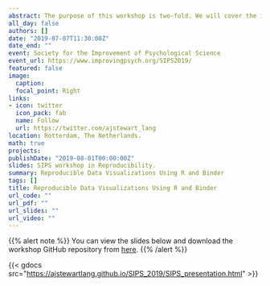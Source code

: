 ```yaml
---
abstract: The purpose of this workshop is two-fold. We will cover the importance of data visualization, give you small group coding challenges to re-create particular types of visualizations in R, and show how to build a reproducible Binder. For research to be fully reproducible, we need to share our data, our code and the computational environment that allows the code to be re-executed. BinderHub allows us to do just this by creating a computational instant from a GitHub repository using R packages and their dependencies associated with a particular time point. Once you have completed the data visualization coding challenges we will show you how to capture your data, code, and computational environment in a Binder.
all_day: false
authors: []
date: "2019-07-07T11:30:00Z"
date_end: ""
event: Society for the Improvement of Psychological Science
event_url: https://www.improvingpsych.org/SIPS2019/
featured: false 
image:  
  caption: 
  focal_point: Right
links:
- icon: twitter
  icon_pack: fab
  name: Follow
  url: https://twitter.com/ajstewart_lang
location: Rotterdam, The Netherlands.
math: true
projects:
publishDate: "2019-08-01T00:00:00Z"
slides: SIPS workshop in Reproducibility.
summary: Reproducible Data Visualizations Using R and Binder
tags: []
title: Reproducible Data Visualizations Using R and Binder
url_code: ""
url_pdf: ""
url_slides: ""
url_video: ""
---
```

 
{{% alert note %}}
You can view the slides below and download the workshop GitHub repository from [here](https://github.com/ajstewartlang/SIPS_presentation).
{{% /alert %}}

{{< gdocs src="https://ajstewartlang.github.io/SIPS_2019/SIPS_presentation.html" >}}


